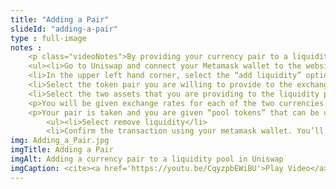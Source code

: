 ```yaml
--- 
title: "Adding a Pair"
slideId: "adding-a-pair"
type : full-image     
notes : 
    <p class="videoNotes">By providing your currency pair to a liquidity pool can be done in order to receive a return on your staked cryptocurrency. Uniswap works with both ether and ERC-20 tokens, as long as the necessary liquidity is present in the pool.</p>
    <ul><li>Go to Uniswap and connect your Metamask wallet to the website. This allows your wallet to directly interact with the DEX</li>
    <li>In the upper left hand corner, select the “add liquidity” option</li>
    <li>Select the token pair you are willing to provide to the exchange. You must provide the same value in each currency in order to maintain balance for the liquidity pool</li>
    <li>Select the two assets that you are providing to the liquidity pool</li></ul>
    <p>You will be given exchange rates for each of the two currencies you are providing in order to make sure that you are providing equal value of each currency to the pool. You will also be told the percentage of the currency you provided in relation to the entire pool, helping you calculate the expected interest gained.</p>
    <p>Your pair is taken and you are given “pool tokens” that can be used to claim your rewards. To remove your provided liquidity to claim your rewards, select the pool option from Uniswap’s home page and select the “your liquidity” option.</p>
        <ul><li>Select remove liquidity</li>
        <li>Confirm the transaction using your metamask wallet. You’ll get your original tokens back plus the interest gained from providing your pair to the liquidity pool</li></ul>
img: Adding_a_Pair.jpg
imgTitle: Adding a Pair
imgAlt: Adding a currency pair to a liquidity pool in Uniswap
imgCaption: <cite><a href='https://youtu.be/CqyzpbEWiBU'>Play Video</a></cite>
---
```

